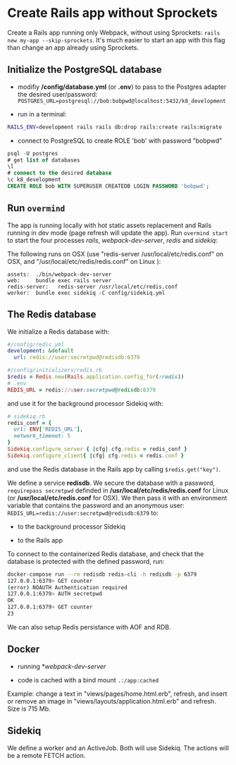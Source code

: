 # Create Rails app without Sprockets

Create a Rails app running only Webpack, without using Sprockets: `rails new my-app --skip-sprockets`. It's much easier to start an app with this flag than change an app already using Sprockets.

## Initialize the PostgreSQL database

- modifiy **/config/database.yml** (or **.env**) to pass to the Postgres adapter the desired user/password: `POSTGRES_URL=postgresql://bob:bobpwd@localhost:5432/k8_development`

- run in a terminal:

```sh
RAILS_ENV=development rails rails db:drop rails:create rails:migrate
```

- connect to PostgreSQL to create ROLE 'bob' with password "bobpwd"

```sql
psql -U postgres
# get list of databases
\l
# connect to the desired database
\c k8_development
CREATE ROLE bob WITH SUPERUSER CREATEDB LOGIN PASSWORD 'bobpwd';
```

## Run `overmind`

The app is running locally with hot static assets replacement and Rails running in dev mode (page refresh will update the app). Run `overmind start` to start the four processes _rails_, _webpack-dev-server_, _redis_ and _sidekiq_:

The following runs on OSX (use "redis-server /usr/local/etc/redis.conf" on OSX, and "/usr/local/etc/redis/redis.conf" on Linux ):

```
assets:  ./bin/webpack-dev-server
web:     bundle exec rails server
redis-server:   redis-server /usr/local/etc/redis.conf
worker:  bundle exec sidekiq -C config/sidekiq.yml
```

## The Redis database

We initialize a Redis database with:

```yml
#/config/redis.yml
development: &default
  url: redis://user:secretpwd@redisdb:6379
```

```rb
#/config/initializers/redis.rb
$redis = Redis.new(Rails.application.config_for(:redis))
# .env
REDIS_URL = redis://user:secretpwd@redisdb:6379
```

and use it for the background processor Sidekiq with:

```rb
# sidekiq.rb
redis_conf = {
  url: ENV['REDIS_URL'],
  network_timeout: 5
}
Sidekiq.configure_server { |cfg| cfg.redis = redis_conf }
Sidekiq.configure_client{ |cfg| cfg.redis = redis.conf }
```

and use the Redis database in the Rails app by calling `$redis.get("key")`.

We define a service **redisdb**. We secure the database with a password, `requirepass secretpwd` definded in **/usr/local/etc/redis/redis.conf** for Linux (or **/usr/local/etc/redis.conf** for OSX). We then pass it with an environment variable that contains the password and an anonymous user: `REDIS_URL=redis://user:secretpwd@redisdb:6379` to:

- to the background processor Sidekiq

- to the Rails app

To connect to the containerized Redis database, and check that the database is protected with the defined password, run:

```sh
docker-compose run --rm redisdb redis-cli -h redisdb -p 6379
127.0.0.1:6379> GET counter
(error) NOAUTH Authentication required
127.0.0.1:6379> AUTH secretpwd
OK
127.0.0.1:6379> GET counter
23
```

We can also setup Redis persistance with AOF and RDB.

## Docker

- running \*_webpack-dev-server_

- code is cached with a bind mount `.:/app:cached`

Example: change a text in "views/pages/home.html.erb", refresh, and insert or remove an image in "views/layouts/application.html.erb" and refresh.
Size is 715 Mb.

## Sidekiq

We define a worker and an ActiveJob. Both will use Sidekiq. The actions will be a remote FETCH action.
